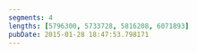```yaml
---
segments: 4
lengths: [5796300, 5733728, 5816208, 6071893]
pubDate: 2015-01-28 18:47:53.798171
---
```

